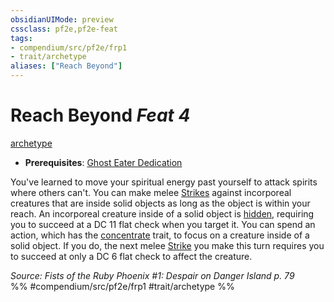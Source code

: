 ```yaml
---
obsidianUIMode: preview
cssclass: pf2e,pf2e-feat
tags:
- compendium/src/pf2e/frp1
- trait/archetype
aliases: ["Reach Beyond"]
---
```

# Reach Beyond  *Feat 4*  
[archetype](../../rules/traits/archetype.md)  

- **Prerequisites**: [Ghost Eater Dedication](ghost-eater-dedication-frp1.md)

You've learned to move your spiritual energy past yourself to attack spirits where others can't. You can make melee [Strikes](../../rules/actions/strike.md) against incorporeal creatures that are inside solid objects as long as the object is within your reach. An incorporeal creature inside of a solid object is [hidden](../../rules/conditions.md#Hidden), requiring you to succeed at a DC 11 flat check when you target it. You can spend an action, which has the [concentrate](../../rules/traits/concentrate.md) trait, to focus on a creature inside of a solid object. If you do, the next melee [Strike](../../rules/actions/strike.md) you make this turn requires you to succeed at only a DC 6 flat check to affect the creature.

*Source: Fists of the Ruby Phoenix #1: Despair on Danger Island p. 79*  
%% #compendium/src/pf2e/frp1 #trait/archetype %%